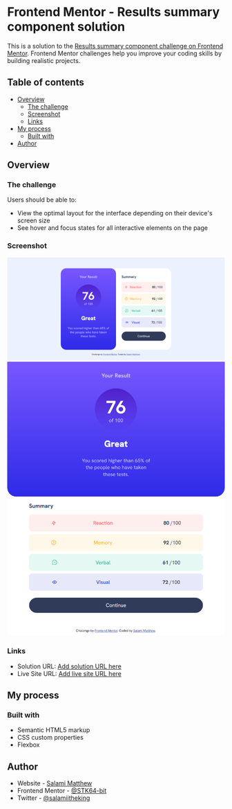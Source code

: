 # Frontend Mentor - Results summary component solution

This is a solution to the [Results summary component challenge on Frontend Mentor](https://www.frontendmentor.io/challenges/results-summary-component-CE_K6s0maV). Frontend Mentor challenges help you improve your coding skills by building realistic projects. 

## Table of contents

- [Overview](#overview)
  - [The challenge](#the-challenge)
  - [Screenshot](#screenshot)
  - [Links](#links)
- [My process](#my-process)
  - [Built with](#built-with)
- [Author](#author)


## Overview

### The challenge

Users should be able to:

- View the optimal layout for the interface depending on their device's screen size
- See hover and focus states for all interactive elements on the page

### Screenshot

![](Screenshot_2023-03-17%20Frontend%20Mentor%20Results%20summary%20component.png)
![](Screenshot_2023-03-17%20Frontend%20Mentor%20Results%20summary%20component(1).png)


### Links

- Solution URL: [Add solution URL here](https://your-solution-url.com)
- Live Site URL: [Add live site URL here](https://your-live-site-url.com)

## My process

### Built with

- Semantic HTML5 markup
- CSS custom properties
- Flexbox


## Author

- Website - [Salami Matthew](https://github.com/salami-matthew)
- Frontend Mentor - [@STK64-bit](https://www.frontendmentor.io/profile/STK64-bit)
- Twitter - [@salamiitheking](https://www.twitter.com/salamiitheking)



